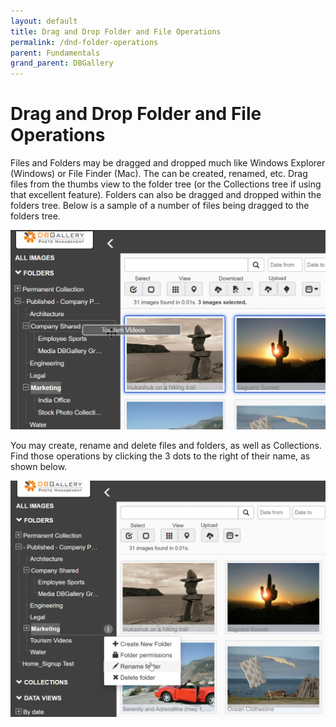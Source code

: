 ```yaml
---
layout: default
title: Drag and Drop Folder and File Operations
permalink: /dnd-folder-operations
parent: Fundamentals
grand_parent: DBGallery
---
```


# Drag and Drop Folder and File Operations

Files and Folders may be dragged and dropped much like Windows Explorer (Windows) or File Finder (Mac).  The can be created, renamed, etc.
Drag files from the thumbs view to the folder tree (or the Collections tree if using that excellent feature). Folders can also be dragged and dropped within the folders tree.
Below is a sample of a number of files being dragged to the folders tree.

![Drag and Drop Files](/assets/DragAndDropFiles.png)

You may create, rename and delete files and folders, as well as Collections. Find those operations by clicking the 3 dots to the right of their name, as shown below.

![Folder Operations Menu](/assets/FolderOperationsMenu.png)
